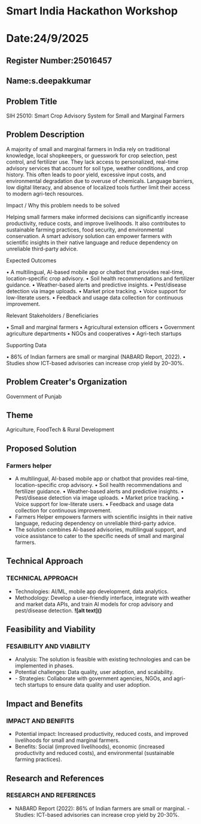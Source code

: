 # Smart India Hackathon Workshop
# Date:24/9/2025
## Register Number:25016457
## Name:s.deepakkumar
## Problem Title
SIH 25010: Smart Crop Advisory System for Small and Marginal Farmers
## Problem Description
A majority of small and marginal farmers in India rely on traditional knowledge, local shopkeepers, or guesswork for crop selection, pest control, and fertilizer use. They lack access to personalized, real-time advisory services that account for soil type, weather conditions, and crop history. This often leads to poor yield, excessive input costs, and environmental degradation due to overuse of chemicals. Language barriers, low digital literacy, and absence of localized tools further limit their access to modern agri-tech resources.

Impact / Why this problem needs to be solved

Helping small farmers make informed decisions can significantly increase productivity, reduce costs, and improve livelihoods. It also contributes to sustainable farming practices, food security, and environmental conservation. A smart advisory solution can empower farmers with scientific insights in their native language and reduce dependency on unreliable third-party advice.

Expected Outcomes

• A multilingual, AI-based mobile app or chatbot that provides real-time, location-specific crop advisory.
• Soil health recommendations and fertilizer guidance.
• Weather-based alerts and predictive insights.
• Pest/disease detection via image uploads.
• Market price tracking.
• Voice support for low-literate users.
• Feedback and usage data collection for continuous improvement.

Relevant Stakeholders / Beneficiaries

• Small and marginal farmers
• Agricultural extension officers
• Government agriculture departments
• NGOs and cooperatives
• Agri-tech startups

Supporting Data

• 86% of Indian farmers are small or marginal (NABARD Report, 2022).
• Studies show ICT-based advisories can increase crop yield by 20–30%.

## Problem Creater's Organization
Government of Punjab

## Theme
Agriculture, FoodTech & Rural Development

## Proposed Solution
<h3>Farmers helper</h3>
<ul><li>A multilingual, AI-based mobile app or chatbot that provides real-time, location-specific crop advisory.
• Soil health recommendations and fertilizer guidance.
• Weather-based alerts and predictive insights.
• Pest/disease detection via image uploads.
• Market price tracking.
• Voice support for low-literate users.
• Feedback and usage data collection for continuous improvement.
</li>
<li>Farmers Helper empowers farmers with scientific insights in their native language, reducing dependency on unreliable third-party advice.
</li>
<li>The solution combines AI-based advisories, multilingual support, and voice assistance to cater to the specific needs of small and marginal farmers.
</li></ul>

## Technical Approach
<h3>TECHNICAL APPROACH</h3>
<ul><li>Technologies: AI/ML, mobile app development, data analytics.

</li>
<li>Methodology: Develop a user-friendly interface, integrate with weather and market data APIs, and train AI models for crop advisory and pest/disease detection.
 <b>![alt text](<Screenshot 2025-09-29 211335.png>)</b></li></ul>

## Feasibility and Viability
<h3>FESAIBILITY AND VIABILITY</h3>
<ul><li> Analysis: The solution is feasible with existing technologies and can be implemented in phases.
</li>
<li>Potential challenges: Data quality, user adoption, and scalability.


</li>
<li>
- Strategies: Collaborate with government agencies, NGOs, and agri-tech startups to ensure data quality and user adoption.

</li></ul>

## Impact and Benefits
<h3>IMPACT AND BENIFITS </h3>
<ul><li>Potential impact: Increased productivity, reduced costs, and improved livelihoods for small and marginal farmers.
</li>
<li>Benefits: Social (improved livelihoods), economic (increased productivity and reduced costs), and environmental (sustainable farming practices).

</li></ul>

## Research and References
<h3>RESEARCH AND REFERENCES</h3>
<ul><li>NABARD Report (2022): 86% of Indian farmers are small or marginal.
- Studies: ICT-based advisories can increase crop yield by 20-30%.

</li></ul>
